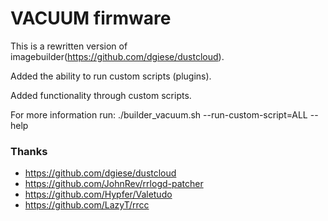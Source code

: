 # VACUUM firmware

This is a rewritten version of imagebuilder(https://github.com/dgiese/dustcloud).

Added the ability to run custom scripts (plugins).

Added functionality through custom scripts.

For more information run:
./builder_vacuum.sh --run-custom-script=ALL --help


### Thanks
* https://github.com/dgiese/dustcloud
* https://github.com/JohnRev/rrlogd-patcher
* https://github.com/Hypfer/Valetudo
* https://github.com/LazyT/rrcc
